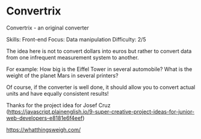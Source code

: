 # Convertrix

Convertrix - an original converter

Skills: Front-end
Focus: Data manipulation
Difficulty: 2/5

The idea here is not to convert dollars into euros but rather to convert data from one infrequent measurement system to another.

For example: How big is the Eiffel Tower in several automobile? What is the weight of the planet Mars in several printers?

Of course, if the converter is well done, it should allow you to convert actual units and have equally consistent results!

Thanks for the project idea for Josef Cruz (https://javascript.plainenglish.io/9-super-creative-project-ideas-for-junior-web-developers-e8181e6f4eef)

https://whatthingsweigh.com/
